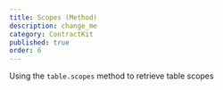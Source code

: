 ```yaml
---
title: Scopes (Method)
description: change_me
category: ContractKit
published: true
order: 6
---
```


Using the `table.scopes` method to retrieve table scopes
